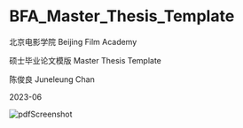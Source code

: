 # BFA_Master_Thesis_Template

北京电影学院 Beijing Film Academy

硕士毕业论文模版 Master Thesis Template

陈俊良 Juneleung Chan

2023-06


![pdfScreenshot](/doc/pic.jpg)

